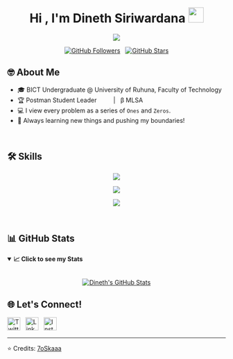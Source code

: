 

<h1 align="center">Hi , I'm Dineth Siriwardana <img src="https://media.giphy.com/media/hvRJCLFzcasrR4ia7z/giphy.gif" width="35"></h1>
<p align="center">
  <a href="https://github.com/DenverCoder1/readme-typing-svg"><img src="https://readme-typing-svg.herokuapp.com?lines=Let+it+all+be;ONEs+and+ZEROs&center=true&width=500&height=50"></a>
</p>


<p align="center">
 

 <a href="https://github.com/dinethsiriwardana?tab=followers">
    <img src="https://img.shields.io/github/followers/dinethsiriwardana?style=for-the-badge&color=236ad3&labelColor=1155ba&logo=person-add&label=Follow&logoColor=white" alt="GitHub Followers" /></a>
&nbsp;
<a href="https://github.com/dinethsiriwardana?tab=repositories&sort=stargazers">
    <img src="https://img.shields.io/github/stars/dinethsiriwardana?style=for-the-badge&color=55960c&labelColor=488207&logo=star" alt="GitHub Stars"/>
  </a>

</p>

## 🤓 About Me

- 🎓 BICT Undergraduate @ University of Ruhuna, Faculty of Technology
- 🏆 Postman Student Leader &nbsp; <img src="https://github.com/dinethsiriwardana/dinethsiriwardana/assets/91774218/898ba877-c35c-46f3-9ff8-454adf8783c3" width="15" height="15"> &nbsp; | &nbsp; β MLSA &nbsp; <img src="https://github.com/dinethsiriwardana/dinethsiriwardana/assets/91774218/08ce044d-cb2f-4c64-9bb4-55077aa4048d" width="17" height="15">
- 💻 I view every problem as a series of `Ones` and `Zeros`.
- 🚀 Always learning new things and pushing my boundaries!

<br>

## 🛠️ Skills

<p align="center">
  <img src="https://skillicons.dev/icons?i=dart,java,python,c,cpp,cs,js,php,ts,go" />
</p>
<p align="center">
  <img src="https://skillicons.dev/icons?i=flutter,spring,laravel,bootstrap,react,dotnet,express,nodejs" />
</p>
<p align="center">
  <img src="https://skillicons.dev/icons?i=firebase,mysql,mongodb,postgresql,sqlite" />
</p>



<br>

## 📊 GitHub Stats

<details open>
  <summary><b>📈 Click to see my Stats</b></summary>
  <br />
  <p align="center">
    <a href="https://github.com/anuraghazra/github-readme-stats">
      <img src="https://github-readme-stats.vercel.app/api?username=dinethsiriwardana&show_icons=true&count_private=true&theme=algolia" alt="Dineth's GitHub Stats" />
    </a>

  
  </p>
</details>


## 🌐 Let's Connect!

<p align="left">
  <a href="https://www.twitter.com/dinethsiriwardana" target="blank"><img src="https://skillicons.dev/icons?i=twitter" alt="Twitter" height="30"/></a> &nbsp;
  <a href="https://www.linkedin.com/in/dinethsiriwardana/" target="blank"><img src="https://skillicons.dev/icons?i=linkedin" alt="LinkedIn" height="30" /></a> &nbsp;
  <a href="https://www.instagram.com/dineth_siriwardana/" target="blank"><img src="https://skillicons.dev/icons?i=instagram" alt="Instagram" height="30"/></a>
</p>

---

⭐ Credits: [7oSkaaa](https://github.com/7oSkaaa)
